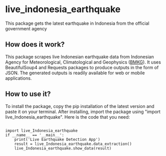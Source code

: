 # live_indonesia_earthquake
This package gets the latest earthquake in Indonesia from the official government agency

## How does it work?
This package scrapes live Indonesian earthquake data from Indonesian Agency for Meteorological, Climatological and Geophysics ([BMKG](https://bmkg.go.id)).
It uses BeautifulSoup4 and Requests packages to produce outputs in the form of JSON. The generated outputs is readily available for web or mobile applications.

## How to use it?
To install the package, copy the pip installation of the latest version and paste it on your terminal. After installing, import the package using "import live_Indonesia_earthquake".
Here is the code that you need:

```

import live_Indonesia_earthquake
if __name__ == '__main__':
    print('Live Earthquake Detection App')
    result = live_Indonesia_earthquake.data_extraction()
    live_Indonesia_earthquake.show_data(result)

```

